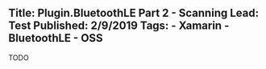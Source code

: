 Title: Plugin.BluetoothLE Part 2 - Scanning
Lead: Test
Published: 2/9/2019
Tags:
    - Xamarin
    - BluetoothLE
    - OSS
---
TODO